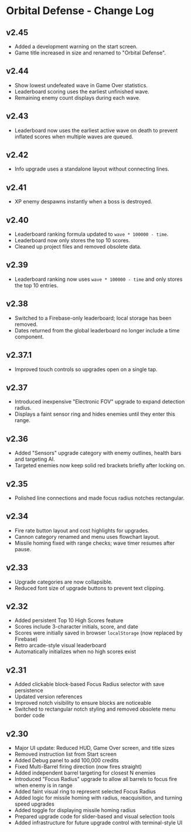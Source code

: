 # Orbital Defense - Change Log

## v2.45
- Added a development warning on the start screen.
- Game title increased in size and renamed to "Orbital Defense".

## v2.44
- Show lowest undefeated wave in Game Over statistics.
- Leaderboard scoring uses the earliest unfinished wave.
- Remaining enemy count displays during each wave.

## v2.43
- Leaderboard now uses the earliest active wave on death to prevent inflated
  scores when multiple waves are queued.

## v2.42
- Info upgrade uses a standalone layout without connecting lines.

## v2.41
- XP enemy despawns instantly when a boss is destroyed.

## v2.40
- Leaderboard ranking formula updated to `wave * 100000 - time`.
- Leaderboard now only stores the top 10 scores.
- Cleaned up project files and removed obsolete data.

## v2.39
- Leaderboard ranking now uses `wave * 100000 - time` and only stores the top 10 entries.

## v2.38
- Switched to a Firebase-only leaderboard; local storage has been removed.
- Dates returned from the global leaderboard no longer include a time component.

## v2.37.1
- Improved touch controls so upgrades open on a single tap.

## v2.37
- Introduced inexpensive "Electronic FOV" upgrade to expand detection radius.
- Displays a faint sensor ring and hides enemies until they enter this range.

## v2.36
- Added "Sensors" upgrade category with enemy outlines, health bars and targeting AI.
- Targeted enemies now keep solid red brackets briefly after locking on.

## v2.35
- Polished line connections and made focus radius notches rectangular.

## v2.34
- Fire rate button layout and cost highlights for upgrades.
- Cannon category renamed and menu uses flowchart layout.
- Missile homing fixed with range checks; wave timer resumes after pause.


## v2.33
- Upgrade categories are now collapsible.
- Reduced font size of upgrade buttons to prevent text clipping.

## v2.32
- Added persistent Top 10 High Scores feature
- Scores include 3-character initials, score, and date
- Scores were initially saved in browser `localStorage` (now replaced by Firebase)
- Retro arcade-style visual leaderboard
- Automatically initializes when no high scores exist

## v2.31
- Added clickable block-based Focus Radius selector with save persistence
- Updated version references
- Improved notch visibility to ensure blocks are noticeable
- Switched to rectangular notch styling and removed obsolete menu border code


## v2.30
- Major UI update: Reduced HUD, Game Over screen, and title sizes
- Removed instruction list from Start screen
- Added Debug panel to add 100,000 credits
- Fixed Multi-Barrel firing direction (now fires straight)
- Added independent barrel targeting for closest N enemies
- Introduced "Focus Radius" upgrade to allow all barrels to focus fire when enemy is in range
- Added faint visual ring to represent selected Focus Radius
- Added logic for missile homing with radius, reacquisition, and turning speed upgrades
- Added toggle for displaying missile homing radius
- Prepared upgrade code for slider-based and visual selection tools
- Added infrastructure for future upgrade control with terminal-style UI
